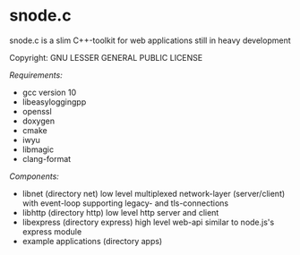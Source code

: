 # snode.c
snode.c is a slim C++-toolkit for web applications still in heavy development

Copyright: GNU LESSER GENERAL PUBLIC LICENSE

_Requirements:_
* gcc version 10
* libeasyloggingpp
* openssl
* doxygen
* cmake
* iwyu
* libmagic
* clang-format

_Components:_
* libnet (directory net) low level multiplexed network-layer (server/client) with event-loop supporting legacy- and tls-connections
* libhttp (directory http) low level http server and client
* libexpress (directory express) high level web-api similar to node.js's express module
* example applications (directory apps)
